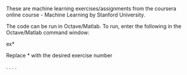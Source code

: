 These are machine learning exercises/assignments from the coursera online course - Machine Learning by Stanford University. 

The code can be run in Octave/Matlab. To run, enter the following in the Octave/Matlab command window:

  ex*

Replace * with the desired exercise number




.
.
.
.


